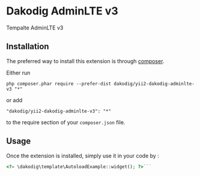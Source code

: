 Dakodig AdminLTE v3
===================
Tempalte AdminLTE v3

Installation
------------

The preferred way to install this extension is through [composer](http://getcomposer.org/download/).

Either run

```
php composer.phar require --prefer-dist dakodig/yii2-dakodig-adminlte-v3 "*"
```

or add

```
"dakodig/yii2-dakodig-adminlte-v3": "*"
```

to the require section of your `composer.json` file.


Usage
-----

Once the extension is installed, simply use it in your code by  :

```php
<?= \dakodig\template\AutoloadExample::widget(); ?>```